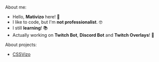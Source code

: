 About me:
- Hello, **Mativizo** here! 👋
- I like to code, but I'm **not professionalist**. 🤓
- I still **learning**! 📚
- Actually working on **Twitch Bot**, **Discord Bot** and **Twitch Overlays**! 🤖

About projects:
- [CSSVizo](https://mativizo.github.io/cssvizo)
